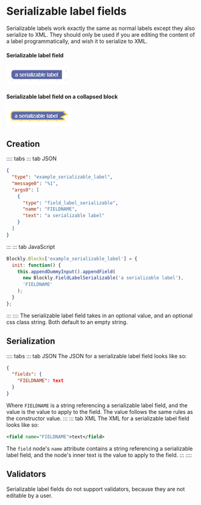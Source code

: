 # Serializable label fields

Serializable labels work exactly the same as normal labels except they also serialize to XML. They should only be used if you are editing the content of a label programmatically, and wish it to serialize to XML.

#### Serializable label field

![](./label-serializable/on_block.png)

#### Serializable label field on a collapsed block

![](./label-serializable/collapsed.png)

## Creation

:::: tabs
::: tab JSON

```json
{
  "type": "example_serializable_label",
  "message0": "%1",
  "args0": [
    {
      "type": "field_label_serializable",
      "name": "FIELDNAME",
      "text": "a serializable label"
    }
  ]
}
```

:::
::: tab JavaScript

```javascript
Blockly.Blocks['example_serializable_label'] = {
  init: function() {
    this.appendDummyInput().appendField(
      new Blockly.FieldLabelSerializable('a serializable label'),
      'FIELDNAME'
    );
  }
};
```

:::
::::
The serializable label field takes in an optional value, and an optional css class string. Both default to an empty string.

## Serialization

:::: tabs
::: tab JSON
The JSON for a serializable label field looks like so:

```json
{
  "fields": {
    "FIELDNAME": text
  }
}
```

Where `FIELDNAME` is a string referencing a serializable label field, and the value is the value to apply to the field. The value follows the same rules as the constructor value.
:::
::: tab XML
The XML for a serializable label field looks like so:

```xml
<field name="FIELDNAME">text</field>
```

The `field` node's `name` attribute contains a string referencing a serializable label field, and the node's inner text is the value to apply to the field.
:::
::::

## Validators

Serializable label fields do not support validators, because they are not editable by a user.
